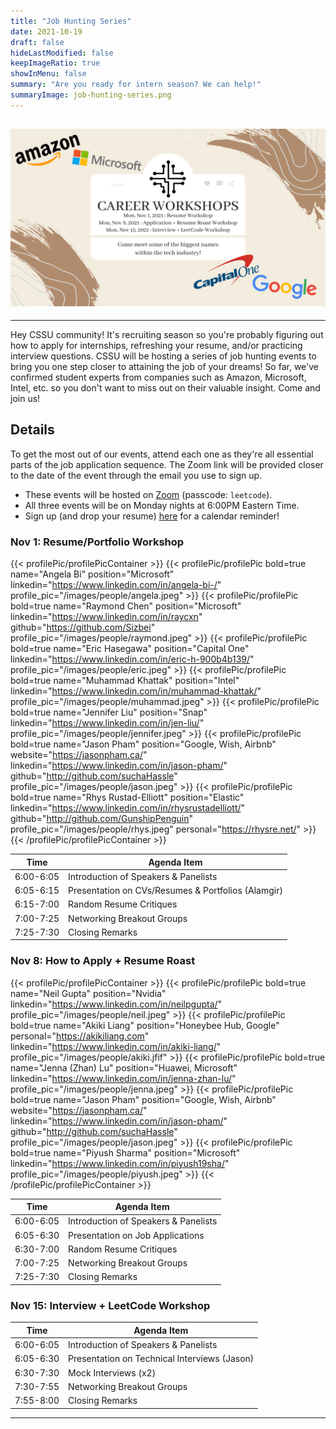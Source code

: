 ```yaml
---
title: "Job Hunting Series"
date: 2021-10-19
draft: false
hideLastModified: false
keepImageRatio: true
showInMenu: false
summary: "Are you ready for intern season? We can help!"
summaryImage: job-hunting-series.png
---
```


## ![](job-hunting-series.png)

---

Hey CSSU community! It's recruiting season so you're probably figuring out how to apply for internships, refreshing your resume, and/or practicing interview questions. CSSU will be hosting a series of job hunting events to bring you one step closer to attaining the job of your dreams! So far, we've confirmed student experts from companies such as Amazon, Microsoft, Intel, etc. so you don't want to miss out on their valuable insight. Come and join us!

## Details

To get the most out of our events, attend each one as they're all essential parts of the job application sequence. The Zoom link will be provided closer to the date of the event through the email you use to sign up.

- These events will be hosted on [Zoom](https://utoronto.zoom.us/j/88603073949) (passcode: `leetcode`).
- All three events will be on Monday nights at 6:00PM Eastern Time.
- Sign up (and drop your resume) [here](https://docs.google.com/forms/d/e/1FAIpQLSdus1Ge4PaB59nLSRGsFqCDksRE2JKQLE0OyfyQDenBj9_qQg/viewform) for a calendar reminder!

### Nov 1: Resume/Portfolio Workshop

{{< profilePic/profilePicContainer >}}
{{< profilePic/profilePic  bold=true name="Angela Bi"  position="Microsoft"  linkedin="https://www.linkedin.com/in/angela-bi-/" profile_pic="/images/people/angela.jpeg" >}}
{{< profilePic/profilePic  bold=true name="Raymond Chen"  position="Microsoft"  linkedin="https://www.linkedin.com/in/raycxn" github="https://github.com/Sizbei" profile_pic="/images/people/raymond.jpeg" >}}
{{< profilePic/profilePic  bold=true name="Eric Hasegawa"  position="Capital One"  linkedin="https://www.linkedin.com/in/eric-h-900b4b139/" profile_pic="/images/people/eric.jpeg" >}}
{{< profilePic/profilePic  bold=true name="Muhammad Khattak"  position="Intel"  linkedin="https://www.linkedin.com/in/muhammad-khattak/" profile_pic="/images/people/muhammad.jpeg" >}}
{{< profilePic/profilePic  bold=true name="Jennifer Liu"  position="Snap"  linkedin="https://www.linkedin.com/in/jen-liu/" profile_pic="/images/people/jennifer.jpeg" >}}
{{< profilePic/profilePic  bold=true name="Jason Pham" position="Google, Wish, Airbnb" website="https://jasonpham.ca/" linkedin="https://www.linkedin.com/in/jason-pham/" github="http://github.com/suchaHassle" profile_pic="/images/people/jason.jpeg" >}}
{{< profilePic/profilePic  bold=true name="Rhys Rustad-Elliott"  position="Elastic"  linkedin="https://www.linkedin.com/in/rhysrustadelliott/" github="http://github.com/GunshipPenguin" profile_pic="/images/people/rhys.jpeg" personal="https://rhysre.net/" >}}
{{< /profilePic/profilePicContainer >}}

| Time      | Agenda Item                                        |
| --------- | -------------------------------------------------- |
| 6:00-6:05 | Introduction of Speakers & Panelists               |
| 6:05-6:15 | Presentation on CVs/Resumes & Portfolios (Alamgir) |
| 6:15-7:00 | Random Resume Critiques                            |
| 7:00-7:25 | Networking Breakout Groups                         |
| 7:25-7:30 | Closing Remarks                                    |

### Nov 8: How to Apply + Resume Roast

{{< profilePic/profilePicContainer >}}
{{< profilePic/profilePic  bold=true name="Neil Gupta"  position="Nvidia"  linkedin="https://www.linkedin.com/in/neilpgupta/" profile_pic="/images/people/neil.jpeg" >}}
{{< profilePic/profilePic  bold=true name="Akiki Liang"  position="Honeybee Hub, Google" personal="https://akikiliang.com" linkedin="https://www.linkedin.com/in/akiki-liang/" profile_pic="/images/people/akiki.jfif" >}}
{{< profilePic/profilePic  bold=true name="Jenna (Zhan) Lu"  position="Huawei, Microsoft"  linkedin="https://www.linkedin.com/in/jenna-zhan-lu/" profile_pic="/images/people/jenna.jpeg" >}}
{{< profilePic/profilePic  bold=true name="Jason Pham" position="Google, Wish, Airbnb" website="https://jasonpham.ca/" linkedin="https://www.linkedin.com/in/jason-pham/" github="http://github.com/suchaHassle" profile_pic="/images/people/jason.jpeg" >}}
{{< profilePic/profilePic  bold=true name="Piyush Sharma"  position="Microsoft" linkedin="https://www.linkedin.com/in/piyush19sha/" profile_pic="/images/people/piyush.jpeg" >}}
{{< /profilePic/profilePicContainer >}}

| Time      | Agenda Item                          |
| --------- | ------------------------------------ |
| 6:00-6:05 | Introduction of Speakers & Panelists |
| 6:05-6:30 | Presentation on Job Applications     |
| 6:30-7:00 | Random Resume Critiques              |
| 7:00-7:25 | Networking Breakout Groups           |
| 7:25-7:30 | Closing Remarks                      |

### Nov 15: Interview + LeetCode Workshop

| Time      | Agenda Item                                  |
| --------- | -------------------------------------------- |
| 6:00-6:05 | Introduction of Speakers & Panelists         |
| 6:05-6:30 | Presentation on Technical Interviews (Jason) |
| 6:30-7:30 | Mock Interviews (x2)                         |
| 7:30-7:55 | Networking Breakout Groups                   |
| 7:55-8:00 | Closing Remarks                              |

---
